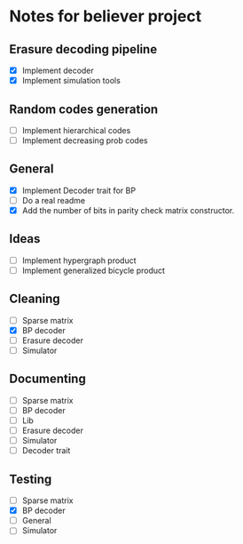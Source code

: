 # Notes for believer project

## Erasure decoding pipeline
- [x] Implement decoder
- [x] Implement simulation tools

## Random codes generation
- [ ] Implement hierarchical codes
- [ ] Implement decreasing prob codes

## General
- [x] Implement Decoder trait for BP
- [ ] Do a real readme
- [x] Add the number of bits in parity check matrix constructor.

## Ideas
- [ ] Implement hypergraph product
- [ ] Implement generalized bicycle product

## Cleaning
- [ ] Sparse matrix
- [x] BP decoder
- [ ] Erasure decoder
- [ ] Simulator

## Documenting
- [ ] Sparse matrix
- [ ] BP decoder
- [ ] Lib
- [ ] Erasure decoder
- [ ] Simulator
- [ ] Decoder trait

## Testing
- [ ] Sparse matrix
- [x] BP decoder
- [ ] General
- [ ] Simulator

